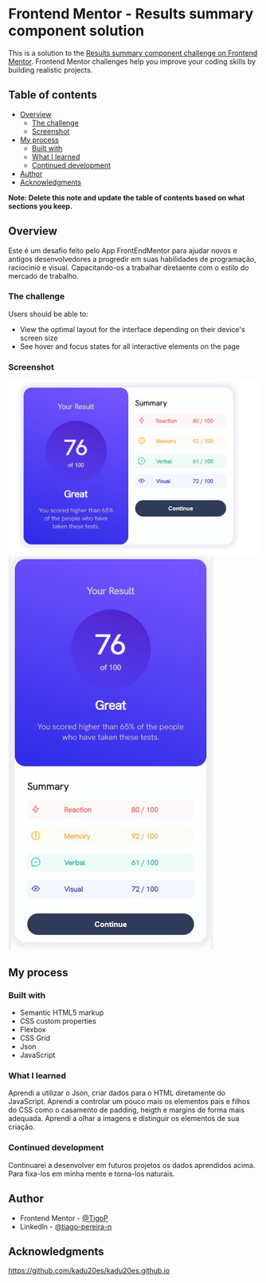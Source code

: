 # Frontend Mentor - Results summary component solution

This is a solution to the [Results summary component challenge on Frontend Mentor](https://www.frontendmentor.io/challenges/results-summary-component-CE_K6s0maV). Frontend Mentor challenges help you improve your coding skills by building realistic projects. 

## Table of contents

- [Overview](#overview)
  - [The challenge](#the-challenge)
  - [Screenshot](#screenshot)
- [My process](#my-process)
  - [Built with](#built-with)
  - [What I learned](#what-i-learned)
  - [Continued development](#continued-development)
- [Author](#author)
- [Acknowledgments](#acknowledgments)

**Note: Delete this note and update the table of contents based on what sections you keep.**

## Overview

Este é um desafio feito pelo App FrontEndMentor para ajudar novos e antigos desenvolvedores a progredir em suas habilidades de programação, raciocinio e visual. Capacitando-os a trabalhar diretaente com o estilo do mercado de trabalho.

### The challenge

Users should be able to:

- View the optimal layout for the interface depending on their device's screen size
- See hover and focus states for all interactive elements on the page

### Screenshot

![](./assets/images/ScreenShotSumary.jpg)
![](./assets/images/ScreenShotSumaryMobil.jpg)

## My process

### Built with

- Semantic HTML5 markup
- CSS custom properties
- Flexbox
- CSS Grid
- Json
- JavaScript

### What I learned

Aprendi a utilizar o Json, criar dados para o HTML diretamente do JavaScript.
Aprendi a controlar um pouco mais os elementos pais e filhos do CSS como o casamento de padding, heigth e margins de forma mais adequada.
Aprendi a olhar a imagens e distinguir os elementos de sua criação.

### Continued development

Continuarei a desenvolver em futuros projetos os dados aprendidos acima. Para fixa-los em minha mente e torna-los naturais.

## Author

- Frontend Mentor - [@TigoP](https://www.frontendmentor.io/profile/TigoP)
- Linkedln - [@tiago-pereira-n](www.linkedin.com/in/tiago-pereira-n)

## Acknowledgments

https://github.com/kadu20es/kadu20es.github.io